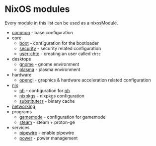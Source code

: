 # NixOS modules
Every module in this list can be used as a nixosModule.

- [common](common.nix) - base configuration
- core
  - [boot](core/boot.nix) - configuration for the bootloader
  - [security](core/security.nix) - security related configuration
  - [user-chtc](core/user-chtc.nix) - creating an user called `chtc`
- desktops
  - [gnome](desktops/gnome.nix) - gnome environment
  - [plasma](desktops/plasma.nix) - plasma environment
- hardware
  - [opengl](hardware/opengl.nix) - graphics & hardware acceleration related configuration
- [nix](nix/default.nix)
  - [nh](nix/nh.nix) - configuration for [nh](https://github.com/viperML/nh)
  - [nixpkgs](nix/nixpkgs.nix) - nixpkgs configuration
  - [substituters](nix/substituters.nix) - binary cache
- [networking](networking/default.nix)
- programs
  - [gamemode](programs/gamemode.nix) - configuration for gamemode
  - [steam](programs/steam.nix) - steam + proton-ge
- services
  - [pipewire](programs/pipewire.nix) - enable pipewire
  - [power](programs/power.nix) - power management
